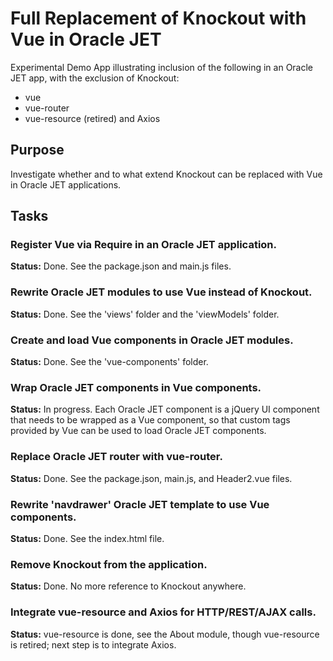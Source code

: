 # Full Replacement of Knockout with Vue in Oracle JET

Experimental Demo App illustrating inclusion of 
the following in an Oracle JET app, with the exclusion
of Knockout:

   * vue
   * vue-router
   * vue-resource (retired) and Axios

## Purpose 

Investigate whether and to what extend Knockout can
be replaced with Vue in Oracle JET applications.

## Tasks

### Register Vue via Require in an Oracle JET application.

 **Status:** Done. See the package.json and main.js files.

### Rewrite Oracle JET modules to use Vue instead of Knockout.

 **Status:** Done. See the 'views' folder and the 'viewModels' folder.

### Create and load Vue components in Oracle JET modules.

 **Status:** Done. See the 'vue-components' folder.

### Wrap Oracle JET components in Vue components.

 **Status:** In progress. Each Oracle JET component is a jQuery UI component
 that needs to be wrapped as a Vue component, so that custom tags
 provided by Vue can be used to load Oracle JET components.

### Replace Oracle JET router with vue-router.

 **Status:** Done. See the package.json, main.js, and Header2.vue files.

### Rewrite 'navdrawer' Oracle JET template to use Vue components.

 **Status:** Done. See the index.html file.

### Remove Knockout from the application.

 **Status:** Done. No more reference to Knockout anywhere.

### Integrate vue-resource and Axios for HTTP/REST/AJAX calls.

 **Status:** vue-resource is done, see the About module, though vue-resource
 is retired; next step is to integrate Axios.